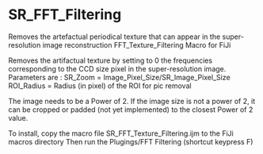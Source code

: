 # SR_FFT_Filtering
Removes the artefactual periodical texture that can appear in the super-resolution image reconstruction
FFT_Texture_Filtering Macro for FiJi

Removes the artifactual texture by setting to 0 the frequencies corresponding to the CCD size pixel in the super-resolution image.
Parameters are :
	SR_Zoom = Image_Pixel_Size/SR_Image_Pixel_Size
	ROI_Radius = Radius (in pixel) of the ROI for pic removal

The image needs to be a Power of 2. 
If the image size is not a power of 2, it can be cropped or padded (not yet implemented) to the closest Power of 2 value.

To install, copy the macro file SR_FFT_Texture_Filtering.ijm to the FiJi macros directory
Then run the Plugings/FFT Filtering (shortcut keypress F)
